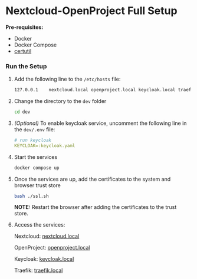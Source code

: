# Nextcloud-OpenProject Full Setup

**Pre-requisites:**

- Docker
- Docker Compose
- [certutil](https://command-not-found.com/certutil)

### Run the Setup

1. Add the following line to the `/etc/hosts` file:

   ```bash
   127.0.0.1	nextcloud.local openproject.local keycloak.local traefik.local
   ```

2. Change the directory to the `dev` folder

   ```bash
   cd dev
   ```

3. _(Optional)_ To enable keycloak service, uncomment the following line in the `dev/.env` file:

   ```yaml
   # run keycloak
   KEYCLOAK=:keycloak.yaml
   ```

4. Start the services

   ```bash
   docker compose up
   ```

5. Once the services are up, add the certificates to the system and browser trust store

   ```bash
   bash ./ssl.sh
   ```

   **NOTE:** Restart the browser after adding the certificates to the trust store.

6. Access the services:

   Nextcloud: [nextcloud.local](https://nextcloud.local)

   OpenProject: [openproject.local](https://openproject.local)

   Keycloak: [keycloak.local](https://keycloak.local)

   Traefik: [traefik.local](https://traefik.local)
